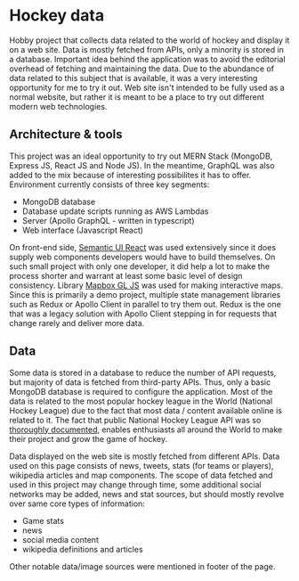 # Hockey data

Hobby project that collects data related to the world of hockey and display it on a web site. Data is mostly fetched from APIs, only a minority is stored in a database. Important idea behind the application was to avoid the editorial overhead of fetching and maintaining the data. Due to the abundance of data related to this subject that is available, it was a very interesting opportunity for me to try it out. Web site isn't intended to be fully used as a normal website, but rather it is meant to be a place to try out different modern web technologies.

## Architecture & tools

This project was an ideal opportunity to try out MERN Stack (MongoDB, Express JS, React JS and Node JS). In the meantime, GraphQL was also added to the mix because of interesting possibilites it has to offer.
Environment currently consists of three key segments:

- MongoDB database
- Database update scripts running as AWS Lambdas
- Server (Apollo GraphQL - written in typescript)
- Web interface (Javascript React)

On front-end side, [Semantic UI React](https://www.npmjs.com/package/semantic-ui-react) was used extensively since it does supply web components developers would have to build themselves. On such small project with only one developer, it did help a lot to make the process shorter and warrant at least some basic level of design consistency. Library [Mapbox GL JS](https://www.npmjs.com/package/mapbox-gl) was used for making interactive maps. Since this is primarily a demo project, multiple state management libraries such as Redux or Apollo Client in parallel to try them out. Redux is the one that was a legacy solution with Apollo Client stepping in for requests that change rarely and deliver more data.

## Data

Some data is stored in a database to reduce the number of API requests, but majority of data is fetched from third-party APIs. Thus, only a basic MongoDB database is required to configure the application.
Most of the data is related to the most popular hockey league in the World (National Hockey League) due to the fact that most data / content available online is related to it. The fact that public National Hockey League API was so [thoroughly documented](https://gitlab.com/dword4/nhlapi/blob/master/stats-api.md), enables enthusiasts all around the World to make their project and grow the game of hockey.

Data displayed on the web site is mostly fetched from different APIs. Data used on this page consists of news, tweets, stats (for teams or players), wikipedia articles and map components. The scope of data fetched and used in this project may change through time, some additional social networks may be added, news and stat sources, but should mostly revolve over same core types of information:

- Game stats
- news
- social media content
- wikipedia definitions and articles

Other notable data/image sources were mentioned in footer of the page.
